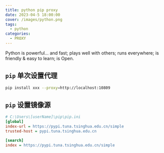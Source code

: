 ```yaml
---
title: python pip proxy
date: 2023-04-5 18:00:00
cover: /images/python.png
tags: 
  - python
categories:
  - PROXY
---
```

Python is powerful... and fast;
plays well with others;
runs everywhere;
is friendly & easy to learn;
is Open.

## `pip` 单次设置代理

```bash
pip install xxx --proxy=http://localhost:10809
```

## `pip` 设置镜像源

```ini
# C:\Users\[userName]\pip\pip.ini
[global]
index-url = https://pypi.tuna.tsinghua.edu.cn/simple
trusted-host = pypi.tuna.tsinghua.edu.cn

[search]
index = https://pypi.tuna.tsinghua.edu.cn/simple
```
